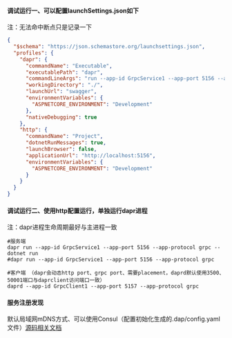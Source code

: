 #### 调试运行一、可以配置launchSettings.json如下

注：无法命中断点只是记录一下

```json
{
  "$schema": "https://json.schemastore.org/launchsettings.json",
  "profiles": {
    "dapr": {
      "commandName": "Executable",
      "executablePath": "dapr",
      "commandLineArgs": "run --app-id GrpcService1 --app-port 5156 --app-protocol grpc -- dotnet run",
      "workingDirectory": "./",
      "launchUrl": "swagger",
      "environmentVariables": {
        "ASPNETCORE_ENVIRONMENT": "Development"
      },
      "nativeDebugging": true
    },
    "http": {
      "commandName": "Project",
      "dotnetRunMessages": true,
      "launchBrowser": false,
      "applicationUrl": "http://localhost:5156",
      "environmentVariables": {
        "ASPNETCORE_ENVIRONMENT": "Development"
      }
    }
  }
}

```

#### 调试运行二、使用http配置运行，单独运行dapr进程

注：dapr进程生命周期最好与主进程一致

```shell
#服务端
dapr run --app-id GrpcService1 --app-port 5156 --app-protocol grpc -- dotnet run
#dapr run --app-id GrpcService1 --app-port 5156 --app-protocol grpc

#客户端 （dapr会动态http port、grpc port、需要placement，daprd默认使用3500、50001端口与daprclient访问端口一致）
daprd --app-id GrpcClient1 --app-port 5157 --app-protocol grpc
```



#### 服务注册发现

默认局域网mDNS方式、可以使用Consul（配置初始化生成的.dap/config.yaml文件）[源码相关文档](https://github.com/dapr/components-contrib/tree/master/nameresolution/consul)

